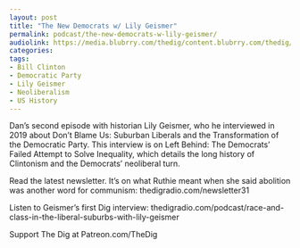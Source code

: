 ```yaml
---
layout: post
title: "The New Democrats w/ Lily Geismer"
permalink: podcast/the-new-democrats-w-lily-geismer/
audiolink: https://media.blubrry.com/thedig/content.blubrry.com/thedig/The_Dig-EP_359-Geismer.mp3
categories:
tags:
- Bill Clinton
- Democratic Party
- Lily Geismer
- Neoliberalism
- US History
---
```


Dan’s second episode with historian Lily Geismer, who he interviewed in 2019 about Don’t Blame Us: Suburban Liberals and the Transformation of the Democratic Party. This interview is on Left Behind: The Democrats’ Failed Attempt to Solve Inequality, which details the long history of Clintonism and the Democrats’ neoliberal turn.

Read the latest newsletter. It’s on what Ruthie meant when she said abolition was another word for communism: thedigradio.com/newsletter31

Listen to Geismer’s first Dig interview: thedigradio.com/podcast/race-and-class-in-the-liberal-suburbs-with-lily-geismer

Support The Dig at Patreon.com/TheDig
